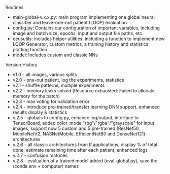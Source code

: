 Routines


- main-global-v.x.x.py: main program implementing one global neural classifier and leave-one-out patient (LOOP) evaluation
- config.py: Contains our configuration of important variables, including image and batch size, epochs, input and output file paths, etc.
- ceusutils: Includes helper utilities, including a function to implement new LOOP Generator, custom metrics, a training history and statistics plotting function
- model: Includes custom and classic NNs


Version History

- v1.0 - all images, various splits
- v2.0 - one-out patient, log the experiments, statistics
- v2.1 - shuffle patterns, multiple experiments
- v2.2 - memory leaks solved (Resource exhausted:  Failed to allocate memory for the batch)
- v2.3 - max voting for validation error
- v2.4 - introduce pre-trained/transfer learning DNN support, enhanced results display & statistics   
- v.2.5 - globals to config.py, enhance log/output, interface to TensorBoard, added color_mode "rbg"/"rgba"/"grayscale" for input images, support now 5 custom and 5 pre-trained (ResNet50, MobileNetV2, NASNetMobile, EfficientNetB0 and DenseNet121) architectures
- v.2.6 - all classic architectures from tf.applications, display % of total done, estimate remaining time after each patient, enhanced logs
- v.2.7 - confusion matrices
- v.2.8 - evaluation of a trained model added (eval-global.py), save the (conda env + computer) names 
